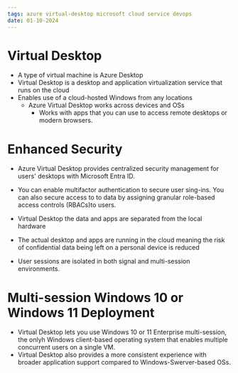 ```yaml
---
tags: azure virtual-desktop microsoft cloud service devops
date: 01-10-2024
---
```


# Virtual Desktop
- A type of virtual machine is Azure Desktop
- Virtual Desktop is a desktop and application virtualization service that runs on the cloud
- Enables use of a cloud-hosted Windows from any locations
	- Azure Virtual Desktop works across devices and OSs
		- Works with apps that you can use to access remote desktops or modern browsers.

# Enhanced Security

- Azure Virtual Desktop provides centralized security management for users' desktops with Microsoft Entra ID.
- You can enable multifactor authentication to secure user sing-ins.  You can also secure access to to data by assigning granular role-based access controls (RBACs)to users.

- Virtual Desktop the data and apps are separated from the local hardware
- The actual desktop and apps are running in the cloud meaning the risk of confidential data being left on a personal device is reduced
- User sessions are isolated in both signal and multi-session environments.

# Multi-session Windows 10 or Windows 11 Deployment

- Virtual Desktop lets you use Windows 10 or 11 Enterprise multi-session, the onlyh Windows client-based operating system that enables multiple concurrent users on a single VM.
- Virtual Desktop also provides a more consistent experience with broader application support compared to Windows-Swerver-based OSs.